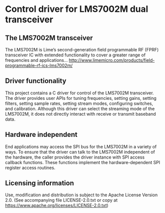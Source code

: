 # Control driver for LMS7002M dual transceiver

## The LMS7002M transceiver

The LMS7002M is Lime’s second-generation field programmable RF (FPRF) transceiver IC
with extended functionality to cover a greater range of frequencies and applications...
http://www.limemicro.com/products/field-programmable-rf-ics-lms7002m/

## Driver functionality

This project contains a C driver for control of the LMS7002M transceiver.
The driver provides user APIs for tuning frequencies, setting gains, setting filters,
setting sample rates, setting stream modes, configuring switches, and calibration.
Although this driver can select the streaming mode of the LMS7002M,
it does not directly interact with receive or transmit baseband data.

## Hardware independent

End applications may access the SPI bus for the LMS7002M in a variety of ways.
To ensure that the driver can talk to the LMS7002M independent of the hardware,
the caller provides the driver instance with SPI access callback functions.
These functions implement the hardware-dependent SPI register access routines.

## Licensing information

Use, modification and distribution is subject to the Apache License
Version 2.0. (See accompanying file LICENSE-2.0.txt or copy at
https://www.apache.org/licenses/LICENSE-2.0.txt)
